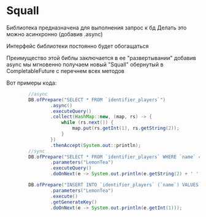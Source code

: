 # Squall

Библиотека предназначена для выполнения запрос к бд
Делать это можно асинхронно (добавив .async)

Интерфейс библиотеки постоянно будет обогащаться

Преимущество этой библы заключается в ее "развертывании"
добавив async мы мгновенно получаем новый "Squall" обернутый в CompletableFuture
с перечнем всех методов

Вот примеры кода:
```java
        //async
        DB.ofPrepare("SELECT * FROM `identifier_players`")
                .async()
                .executeQuery()
                .collect(HashMap::new, (map, rs) -> {
                    while (rs.next()) {
                        map.put(rs.getInt(1), rs.getString(2));
                    }
                })
                .thenAccept(System.out::println);
        //sync
        DB.ofPrepare("SELECT * FROM `identifier_players` WHERE `name` = ? LIMIT 1")
                .parameters("LemonTea")
                .executeQuery()
                .doOnNext(e -> System.out.println(e.getString(2) + ' ' + e.getInt(1)));

        DB.ofPrepare("INSERT INTO `identifier_players` (`name`) VALUES (?)", Statement.RETURN_GENERATED_KEYS)
                .parameters("LemonTea")
                .execute()
                .getGenerateKey()
                .doOnNext(e -> System.out.println(e.getInt(1)));
```

